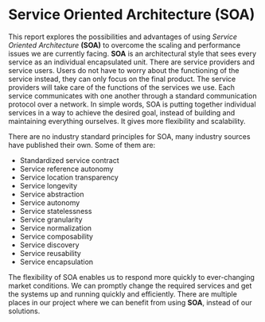 # Service Oriented Architecture (SOA)

This report explores the possibilities and advantages of using *Service Oriented Architecture* **(SOA)** to overcome the scaling and performance issues we are currently facing. **SOA** is an architectural style that sees every service as an individual encapsulated unit. There are service providers and service users. Users do not have to worry about the functioning of the service instead, they can only focus on the final product. The service providers will take care of the functions of the services we use. Each service communicates with one another through a standard communication protocol over a network. In simple words, SOA is putting together individual services in a way to achieve the desired goal, instead of building and maintaining everything ourselves. It gives more flexibility and scalability.

There are no industry standard principles for SOA, many industry sources have published their own. Some of them are:

* Standardized service contract
* Service reference autonomy
* Service location transparency
* Service longevity
* Service abstraction
* Service autonomy
* Service statelessness
* Service granularity
* Service normalization
* Service composability
* Service discovery
* Service reusability
* Service encapsulation

The flexibility of SOA enables us to respond more quickly to ever-changing market conditions. We can promptly change the required services and get the systems up and running quickly and efficiently. There are multiple places in our project where we can benefit from using **SOA**, instead of our solutions.

